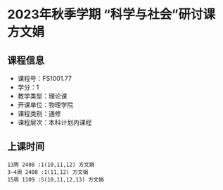 # 2023年秋季学期 “科学与社会”研讨课 方文娟






## 课程信息

- 课程号：FS1001.77
- 学分：1
- 教学类型：理论课
- 开课单位：物理学院
- 课程类别：通修
- 课程层次：本科计划内课程

## 上课时间

```
13周 2408 :1(10,11,12) 方文娟
3~4周 2408 :1(11,12) 方文娟
15周 1109 :5(10,11,12,13) 方文娟
```

